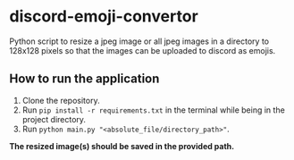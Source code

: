 # discord-emoji-convertor
Python script to resize a jpeg image or all jpeg images in a directory to 128x128 pixels so that the images can be uploaded to discord as emojis.

## How to run the application
1. Clone the repository.
2. Run `pip install -r requirements.txt` in the terminal while being in the project directory.
3. Run `python main.py "<absolute_file/directory_path>"`.

**The resized image(s) should be saved in the provided path.**
